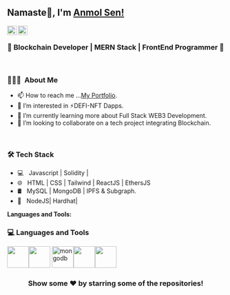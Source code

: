 ## Namaste🙏, I'm [Anmol Sen!](https://github.com/Anmo1Sen/) 

<p>
<a href="https://www.linkedin.com/in/anmol-sen-603836126">
  <img align="left" alt="Anmol's Linkdein" width="22px" src="https://cdn.jsdelivr.net/npm/simple-icons@v3/icons/linkedin.svg" />
</a>
<a href="https://github.com/Anmo1Sen">
  <img align="left" alt="Anmol's Github" width="22px" src="https://cdn.jsdelivr.net/npm/simple-icons@v3/icons/github.svg" />
</a>
  <p>
    
<br/>
<h3 align="center">🚀 Blockchain Developer | MERN Stack |  FrontEnd Programmer  🚀</h3>

<br/>

<h3> 👨🏻‍💻 &nbsp;About Me </h3>

- 📫 How to reach me ...[My Portfolio](https://anmolsen.netlify.app/).
- 👀 I’m interested in ⚡DEFI-NFT Dapps.
- 🌱 I’m currently learning more about Full Stack WEB3 Development.
- 👯 I’m looking to collaborate on a tech project integrating Blockchain.


<br/>

<h3>🛠 Tech Stack</h3>

- 💻 &nbsp;  Javascript | Solidity |
- 🌐 &nbsp; HTML | CSS | Tailwind |  ReactJS | EthersJS
- 🛢 &nbsp; MySQL | MongoDB | IPFS & Subgraph.
- 🔧 &nbsp; NodeJS| Hardhat|  

<!---
Anmo1Sen/Anmo1Sen is a ✨ special ✨ repository because its `README.md` (this file) appears on your GitHub profile.
You can click the Preview link to take a look at your changes.
--->
**Languages and Tools:**  

<div>
  <h3> 💻 Languages and Tools </h3>
  <p>
  <img src="https://media3.giphy.com/media/ln7z2eWriiQAllfVcn/200w.webp" width="50"><img src="https://i.giphy.com/media/eNAsjO55tPbgaor7ma/200w.webp" width="50">
     <img src='https://cdn.jsdelivr.net/npm/simple-icons@3.0.1/icons/mongodb.svg' alt='mongodb' height='50'><img src="https://i.giphy.com/media/IdyAQJVN2kVPNUrojM/200.webp" width="50"><img src="https://media3.giphy.com/media/kdFc8fubgS31b8DsVu/giphy.webp" width="50"> 

  
  <p>
</div> 


<div align="center">

### Show some ❤️ by starring some of the repositories!

</div>

